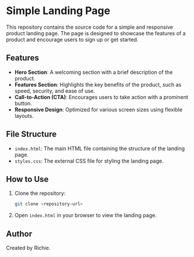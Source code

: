 # Simple Landing Page

This repository contains the source code for a simple and responsive product landing page. The page is designed to showcase the features of a product and encourage users to sign up or get started.

## Features

- **Hero Section**: A welcoming section with a brief description of the product.
- **Features Section**: Highlights the key benefits of the product, such as speed, security, and ease of use.
- **Call-to-Action (CTA)**: Encourages users to take action with a prominent button.
- **Responsive Design**: Optimized for various screen sizes using flexible layouts.

## File Structure

- `index.html`: The main HTML file containing the structure of the landing page.
- `styles.css`: The external CSS file for styling the landing page.

## How to Use

1. Clone the repository:
   ```sh
   git clone <repository-url>
   ```
2. Open `index.html` in your browser to view the landing page.

## Author

Created by Richie.